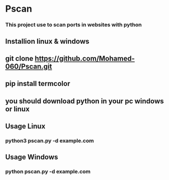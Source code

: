 # Pscan
### This project use to scan ports in websites with python

## Installion linux & windows
## git clone https://github.com/Mohamed-060/Pscan.git
## pip install termcolor
## you should download python in your pc windows or linux

## Usage Linux
### python3 pscan.py -d example.com

## Usage Windows
### python pscan.py -d example.com

